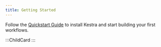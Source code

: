 ```yaml
---
title: Getting Started
---
```


Follow the [Quickstart Guide](./01.quickstart.md) to install Kestra and start building your first workflows.

:::ChildCard
:::
